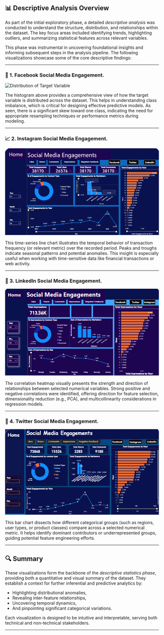 ## 📊 Descriptive Analysis Overview

As part of the initial exploratory phase, a detailed *descriptive analysis* was conducted to understand the structure, distribution, and relationships within the dataset. The key focus areas included identifying trends, highlighting outliers, and summarizing statistical features across relevant variables.

This phase was instrumental in uncovering foundational insights and informing subsequent steps in the analysis pipeline. The following visualizations showcase some of the core descriptive findings:

---

### 🧮 1. Facebook Social Media Engagement.

![Distribution of Target Variable](Facbook.png)

The histogram above provides a comprehensive view of how the target variable is distributed across the dataset. This helps in understanding class imbalance, which is critical for designing effective predictive models. As seen, there is a significant skew toward one class, indicating the need for appropriate resampling techniques or performance metrics during modeling.

---

### 📈 2. Instagram Social Media Engagement.

![Temporal Analysis](Instagram.png)

This time-series line chart illustrates the temporal behavior of transaction frequency (or relevant metric) over the recorded period. Peaks and troughs indicate seasonal patterns and potential anomalies. This insight is especially useful when working with time-sensitive data like financial transactions or web activity.

---

### 🧭 3. LinkedIn Social Media Engagement.

![Correlation Heatmap](LinkedIn.png)

The correlation heatmap visually presents the strength and direction of relationships between selected numerical variables. Strong positive and negative correlations were identified, offering direction for feature selection, dimensionality reduction (e.g., PCA), and multicollinearity considerations in regression models.

---

### 🧱 4. Twitter Social Media Engagement.

![Categorical Feature Breakdown](twitter.png)

This bar chart dissects how different categorical groups (such as regions, user types, or product classes) compare across a selected numerical metric. It helps identify dominant contributors or underrepresented groups, guiding potential feature engineering efforts.

---

## 🔍 Summary

These visualizations form the backbone of the *descriptive statistics phase*, providing both a quantitative and visual summary of the dataset. They establish a context for further inferential and predictive analytics by:

- Highlighting distributional anomalies,
- Revealing inter-feature relationships,
- Uncovering temporal dynamics,
- And pinpointing significant categorical variations.

Each visualization is designed to be intuitive and interpretable, serving both technical and non-technical stakeholders.

---
